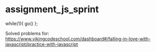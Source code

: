 assignment_js_sprint
====================

while(1){ go() };

Solved problems for:
https://www.vikingcodeschool.com/dashboard#/falling-in-love-with-javascript/practice-with-javascript
